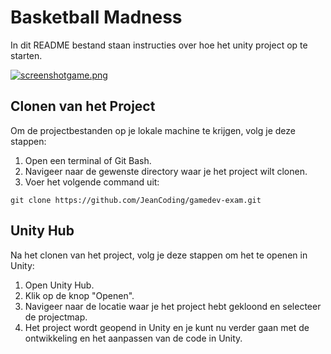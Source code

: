 
# Basketball Madness 

In dit README bestand staan instructies over hoe het unity project op te starten.

[![screenshotgame.png](https://i.postimg.cc/Y2LLH1WH/screenshotgame.png)](https://postimg.cc/XX3YKBLH)

## Clonen van het Project

Om de projectbestanden op je lokale machine te krijgen, volg je deze stappen:

1. Open een terminal of Git Bash.
2. Navigeer naar de gewenste directory waar je het project wilt clonen.
3. Voer het volgende command uit:



```
git clone https://github.com/JeanCoding/gamedev-exam.git
```
## Unity Hub

Na het clonen van het project, volg je deze stappen om het te openen in Unity:

1. Open Unity Hub.
2. Klik op de knop "Openen".
3. Navigeer naar de locatie waar je het project hebt gekloond en selecteer de projectmap.
4. Het project wordt geopend in Unity en je kunt nu verder gaan met de ontwikkeling en het aanpassen van de code in Unity.
